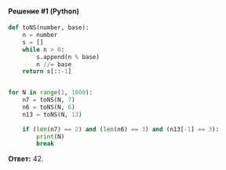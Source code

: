#### Решение #1 (Python)
```python
def toNS(number, base):
	n = number
	s = []
	while n > 0:
		s.append(n % base)
		n //= base
	return s[::-1]


for N in range(1, 1000):
	n7 = toNS(N, 7)
	n6 = toNS(N, 6)
	n13 = toNS(N, 13)
	
	if (len(n7) == 2) and (len(n6) == 3) and (n13[-1] == 3):
		print(N)
		break
```
**Ответ:** 42.
